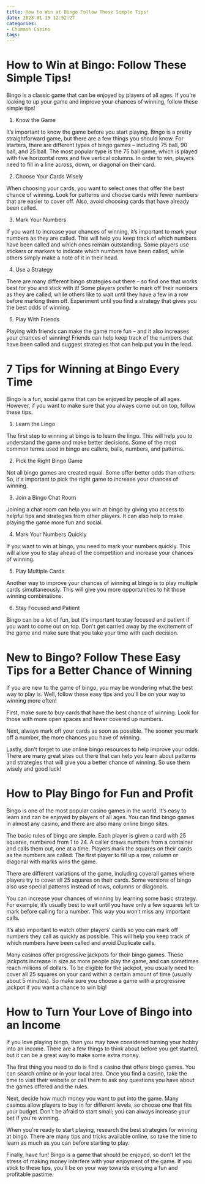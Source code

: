 ```yaml
---
title: How to Win at Bingo Follow These Simple Tips!
date: 2023-01-15 12:52:27
categories:
- Chumash Casino
tags:
---
```



#  How to Win at Bingo: Follow These Simple Tips!

Bingo is a classic game that can be enjoyed by players of all ages. If you’re looking to up your game and improve your chances of winning, follow these simple tips!

1. Know the Game

It’s important to know the game before you start playing. Bingo is a pretty straightforward game, but there are a few things you should know. For starters, there are different types of bingo games – including 75 ball, 90 ball, and 25 ball. The most popular type is the 75 ball game, which is played with five horizontal rows and five vertical columns. In order to win, players need to fill in a line across, down, or diagonal on their card.

2. Choose Your Cards Wisely

When choosing your cards, you want to select ones that offer the best chance of winning. Look for patterns and choose cards with fewer numbers that are easier to cover off. Also, avoid choosing cards that have already been called.

3. Mark Your Numbers

If you want to increase your chances of winning, it’s important to mark your numbers as they are called. This will help you keep track of which numbers have been called and which ones remain outstanding. Some players use stickers or markers to indicate which numbers have been called, while others simply make a note of it in their head.

4. Use a Strategy

There are many different bingo strategies out there – so find one that works best for you and stick with it! Some players prefer to mark off their numbers as they are called, while others like to wait until they have a few in a row before marking them off. Experiment until you find a strategy that gives you the best odds of winning.

5. Play With Friends

Playing with friends can make the game more fun – and it also increases your chances of winning! Friends can help keep track of the numbers that have been called and suggest strategies that can help put you in the lead.

#  7 Tips for Winning at Bingo Every Time

Bingo is a fun, social game that can be enjoyed by people of all ages. However, if you want to make sure that you always come out on top, follow these tips.

1. Learn the Lingo

The first step to winning at bingo is to learn the lingo. This will help you to understand the game and make better decisions. Some of the most common terms used in bingo are callers, balls, numbers, and patterns.

2. Pick the Right Bingo Game

Not all bingo games are created equal. Some offer better odds than others. So, it's important to pick the right game to increase your chances of winning.

3. Join a Bingo Chat Room

Joining a chat room can help you win at bingo by giving you access to helpful tips and strategies from other players. It can also help to make playing the game more fun and social.

4. Mark Your Numbers Quickly

If you want to win at bingo, you need to mark your numbers quickly. This will allow you to stay ahead of the competition and increase your chances of winning.

5. Play Multiple Cards

Another way to improve your chances of winning at bingo is to play multiple cards simultaneously. This will give you more opportunities to hit those winning combinations.

6. Stay Focused and Patient

Bingo can be a lot of fun, but it's important to stay focused and patient if you want to come out on top. Don't get carried away by the excitement of the game and make sure that you take your time with each decision.

#  New to Bingo? Follow These Easy Tips for a Better Chance of Winning

If you are new to the game of bingo, you may be wondering what the best way to play is. Well, follow these easy tips and you'll be on your way to winning more often!

First, make sure to buy cards that have the best chance of winning. Look for those with more open spaces and fewer covered up numbers.

Next, always mark off your cards as soon as possible. The sooner you mark off a number, the more chances you have of winning.

Lastly, don't forget to use online bingo resources to help improve your odds. There are many great sites out there that can help you learn about patterns and strategies that will give you a better chance of winning. So use them wisely and good luck!

#  How to Play Bingo for Fun and Profit

Bingo is one of the most popular casino games in the world. It’s easy to learn and can be enjoyed by players of all ages. You can find bingo games in almost any casino, and there are also many online bingo sites.

The basic rules of bingo are simple. Each player is given a card with 25 squares, numbered from 1 to 24. A caller draws numbers from a container and calls them out, one at a time. Players mark the squares on their cards as the numbers are called. The first player to fill up a row, column or diagonal with marks wins the game.

There are different variations of the game, including coverall games where players try to cover all 25 squares on their cards. Some versions of bingo also use special patterns instead of rows, columns or diagonals.

You can increase your chances of winning by learning some basic strategy. For example, it’s usually best to wait until you have only a few squares left to mark before calling for a number. This way you won’t miss any important calls.

It’s also important to watch other players’ cards so you can mark off numbers they call as quickly as possible. This will help you keep track of which numbers have been called and avoid Duplicate calls.

Many casinos offer progressive jackpots for their bingo games. These jackpots increase in size as more people play the game, and can sometimes reach millions of dollars. To be eligible for the jackpot, you usually need to cover all 25 squares on your card within a certain amount of time (usually about 5 minutes). So make sure you choose a game with a progressive jackpot if you want a chance to win big!

#  How to Turn Your Love of Bingo into an Income

If you love playing bingo, then you may have considered turning your hobby into an income. There are a few things to think about before you get started, but it can be a great way to make some extra money.

The first thing you need to do is find a casino that offers bingo games. You can search online or in your local area. Once you find a casino, take the time to visit their website or call them to ask any questions you have about the games offered and the rules.

Next, decide how much money you want to put into the game. Many casinos allow players to buy in for different levels, so choose one that fits your budget. Don't be afraid to start small; you can always increase your bet if you're winning.

When you're ready to start playing, research the best strategies for winning at bingo. There are many tips and tricks available online, so take the time to learn as much as you can before starting to play.

Finally, have fun! Bingo is a game that should be enjoyed, so don't let the stress of making money interfere with your enjoyment of the game. If you stick to these tips, you'll be on your way towards enjoying a fun and profitable pastime.
